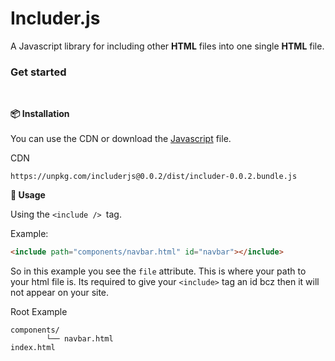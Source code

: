 # Includer.js

A Javascript library for including other **HTML** files into one single **HTML** file.

### Get started

<br>

<b>📦 Installation</b><br><br>
You can use the CDN or download the [Javascript](https://cdn.hypll.org/services/programing/includerjs/includer.min.js) file.

CDN

```
https://unpkg.com/includerjs@0.0.2/dist/includer-0.0.2.bundle.js
```

<b>🚀 Usage</b><br>

Using the `<include /> `tag.

Example:

```html
<include path="components/navbar.html" id="navbar"></include>
```

So in this example you see the `file` attribute. This is where your path to your html file is. Its required to give your `<include>` tag an id bcz then it will not appear on your site.

Root Example

```shell
components/
        └── navbar.html
index.html
```
